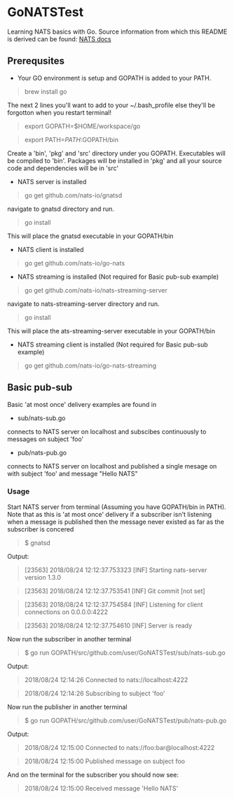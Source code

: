 # GoNATSTest

Learning NATS basics with Go. Source information from which this README is derived can be found: [NATS docs](https://nats.io/documentation/)

## Prerequsites

- Your GO environment is setup and GOPATH is added to your PATH.

> brew install go

The next 2 lines you'll want to add to your ~/.bash_profile else they'll be forgotton when you restart terminal!

> export GOPATH=$HOME/workspace/go

> export PATH=$PATH:$GOPATH/bin   

Create a 'bin', 'pkg' and 'src'  directory under you GOPATH. Executables will be compiled to 'bin'. Packages will be installed in 'pkg' and all your source code and dependencies will be in 'src'

- NATS server is installed

> go get github.com/nats-io/gnatsd

navigate to gnatsd directory and run. 

> go install

This will place the gnatsd executable in your GOPATH/bin


- NATS client is installed

> go get github.com/nats-io/go-nats

- NATS streaming is installed (Not required for Basic pub-sub example)

> go get github.com/nats-io/nats-streaming-server

navigate to nats-streaming-server directory and run. 

> go install

This will place the ats-streaming-server executable in your GOPATH/bin

- NATS streaming client is installed (Not required for Basic pub-sub example)

> go get github.com/nats-io/go-nats-streaming



## Basic pub-sub

Basic 'at most once' delivery examples are found in

- sub/nats-sub.go

connects to NATS server on localhost and subscibes continuously to messages on subject 'foo'

- pub/nats-pub.go

connects to NATS server on localhost and published a single mesage on with subject 'foo' and message "Hello NATS"

### Usage

Start NATS server from terminal (Assuming you have GOPATH/bin in PATH). Note that as this is 'at most once' delivery if a subscriber isn't listening when a message is published then the message never existed as far as the subscriber is concered

>$ gnatsd

Output:

>[23563] 2018/08/24 12:12:37.753323 [INF] Starting nats-server version 1.3.0

>[23563] 2018/08/24 12:12:37.753541 [INF] Git commit [not set]

>[23563] 2018/08/24 12:12:37.754584 [INF] Listening for client connections on 0.0.0.0:4222

>[23563] 2018/08/24 12:12:37.754610 [INF] Server is ready

Now run the subscriber in another terminal

>$ go run GOPATH/src/github.com/user/GoNATSTest/sub/nats-sub.go

Output:

>2018/08/24 12:14:26 Connected to nats://localhost:4222

>2018/08/24 12:14:26 Subscribing to subject 'foo'

Now run the publisher in another terminal

>$ go run GOPATH/src/github.com/user/GoNATSTest/pub/nats-pub.go

Output:

>2018/08/24 12:15:00 Connected to nats://foo:bar@localhost:4222

>2018/08/24 12:15:00 Published message on subject foo

And on the terminal for the subscriber you should now see:

>2018/08/24 12:15:00 Received message 'Hello NATS'





